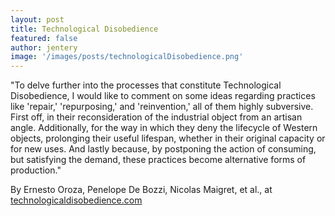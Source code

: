```yaml
---
layout: post
title: Technological Disobedience
featured: false
author: jentery
image: '/images/posts/technologicalDisobedience.png'
---
```


"To delve further into the processes that constitute Technological Disobedience, I would like to comment on some ideas regarding practices like 'repair,' 'repurposing,' and 'reinvention,' all of them highly subversive. First off, in their reconsideration of the industrial object from an artisan angle. Additionally, for the way in which they deny the lifecycle of Western objects, prolonging their useful lifespan, whether in their original capacity or for new uses. And lastly because, by postponing the action of consuming, but satisfying the demand, these practices become alternative forms of production."

By Ernesto Oroza, Penelope De Bozzi, Nicolas Maigret, et al., at [technologicaldisobedience.com](http://www.technologicaldisobedience.com/category/notes/)
